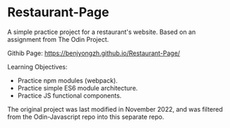 # Restaurant-Page
A simple practice project for a restaurant's website. Based on an assignment from The Odin Project.

Githib Page: https://benjyongzh.github.io/Restaurant-Page/

Learning Objectives:

- Practice npm modules (webpack).
- Practice simple ES6 module architecture.
- Practice JS functional components.

The original project was last modified in November 2022, and was filtered from the Odin-Javascript repo into this separate repo.

